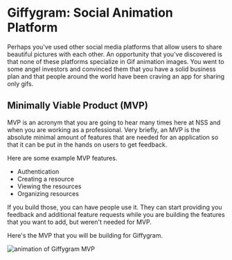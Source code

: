 # Giffygram: Social Animation Platform

Perhaps you've used other social media platforms that allow users to share beautiful pictures with each other. An opportunity that you've discovered is that none of these platforms specialize in Gif animation images. You went to some angel investors and convinced them that you have a solid business plan and that people around the world have been craving an app for sharing only gifs.

## Minimally Viable Product (MVP)

MVP is an acronym that you are going to hear many times here at NSS and when you are working as a professional. Very briefly, an MVP is the absolute minimal amount of features that are needed for an application so that it can be put in the hands on users to get feedback.

Here are some example MVP features.

* Authentication
* Creating a resource
* Viewing the resources
* Organizing resources

If you build those, you can have people use it. They can start providing you feedback and additional feature requests while you are building the features that you want to add, but weren't needed for MVP.

Here's the MVP that you will be building for Giffygram.

![animation of Giffygram MVP](./images/giffygram-basic.gif)